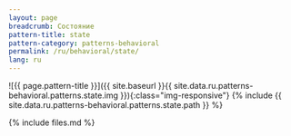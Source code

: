 ```yaml
---
layout: page
breadcrumb: Состояние
pattern-title: state
pattern-category: patterns-behavioral
permalink: /ru/behavioral/state/
lang: ru
---
```


![{{ page.pattern-title }}]({{ site.baseurl }}{{ site.data.ru.patterns-behavioral.patterns.state.img }}){:class="img-responsive"}
{% include {{ site.data.ru.patterns-behavioral.patterns.state.path }} %}

{% include files.md %}